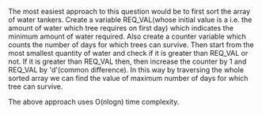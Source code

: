 The most easiest approach to this question would be to first sort the array of water tankers. Create a variable REQ_VAL(whose initial value is a i.e. the amount of water which tree requires on first day) which indicates the minimum amount of water required. Also create a counter variable which counts the number of days for which trees can survive. Then start from the most smallest quantity of water and check if it is greater than REQ_VAL or not. If it is greater than REQ_VAL then, then increase the counter by 1 and REQ_VAL by 'd'(common difference). In this way by traversing the whole sorted array we can find the value of maximum number of days for which tree can survive.

The above approach uses O(nlogn) time complexity.

